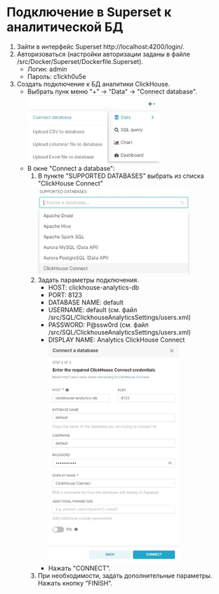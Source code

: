 # Подключение в Superset к аналитической БД

1. Зайти в интерфейс Superset http://localhost:4200/login/.
2. Авторизоваться (настройки авторизации заданы в файле /src/Docker/Superset/Dockerfile.Superset).
    - Логин: admin
    - Пароль: c1ickh0u5e
3. Создать подключение к БД аналитики ClickHouse.
	- Выбрать пунк меню "+" → "Data" → "Connect database".
	<br/><img src="images/superset/menudbconnection.jpg" width="300" alt="Superset Menu DbConnection">
	- В окне "Connect a database":
		1. В пункте "SUPPORTED DATABASES" выбрать из списка "ClickHouse Connect"
		<br/><img src="images/superset/selectclickhouse.jpg" height="200" alt="Superset Login">
		2. Задать параметры подключения.
			+ HOST: clickhouse-analytics-db
			+ PORT: 8123
			+ DATABASE NAME: default
			+ USERNAME: default (см. файл /src/SQL/ClickhouseAnalyticsSettings/users.xml)
			+ PASSWORD: P@ssw0rd (см. файл /src/SQL/ClickhouseAnalyticsSettings/users.xml)
			+ DISPLAY NAME: Analytics ClickHouse Connect
			<br/><img src="images/superset/dbconnection.jpg" height="500" alt="Superset Login">
			+ Нажать "CONNECT".
		3. При необходимости, задать дополнительные параметры. Нажать кнопку "FINISH".